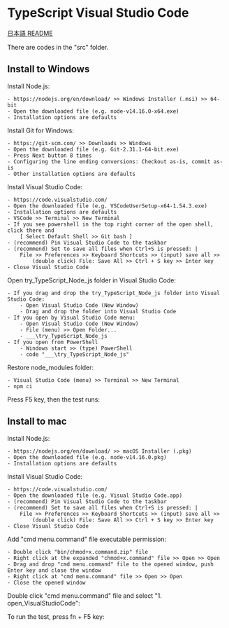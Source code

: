 # TypeScript Visual Studio Code

[日本語 README](./README-jp.md)

There are codes in the "src" folder.


## Install to Windows

Install Node.js:

    - https://nodejs.org/en/download/ >> Windows Installer (.msi) >> 64-bit
    - Open the downloaded file (e.g. node-v14.16.0-x64.exe)
    - Installation options are defaults

Install Git for Windows:

    - https://git-scm.com/ >> Downloads >> Windows
    - Open the downloaded file (e.g. Git-2.31.1-64-bit.exe)
    - Press Next button 8 times
    - Configuring the line ending conversions: Checkout as-is, commit as-is
    - Other installation options are defaults

Install Visual Studio Code:

    - https://code.visualstudio.com/
    - Open the downloaded file (e.g. VSCodeUserSetup-x64-1.54.3.exe)
    - Installation options are defaults
    - VSCode >> Terminal >> New Terminal
    - If you see powershell in the top right corner of the open shell, click there and 
        [ Select Default Shell >> Git bash ]
    - (recommend) Pin Visual Studio Code to the taskbar
    - (recommend) Set to save all files when Ctrl+S is pressed: |
        File >> Preferences >> Keyboard Shortcuts >> (input) save all >>
            (double click) File: Save All >> Ctrl + S key >> Enter key
    - Close Visual Studio Code

Open try_TypeScript_Node_js folder in Visual Studio Code:

    - If you drag and drop the try_TypeScript_Node_js folder into Visual Studio Code:
        - Open Visual Studio Code (New Window)
        - Drag and drop the folder into Visual Studio Code
    - If you open by Visual Studio Code menu:
        - Open Visual Studio Code (New Window)
        - File (menu) >> Open Folder...
        - ___\try_TypeScript_Node_js
    - If you open from PowerShell
        - Windows start >> (type) PowerShell
        - code "___\try_TypeScript_Node_js"

Restore node_modules folder:

    - Visual Studio Code (menu) >> Terminal >> New Terminal
    - npm ci

Press F5 key, then the test runs:


## Install to mac

Install Node.js:

    - https://nodejs.org/en/download/ >> macOS Installer (.pkg)
    - Open the downloaded file (e.g. node-v14.16.0.pkg)
    - Installation options are defaults

Install Visual Studio Code:

    - https://code.visualstudio.com/
    - Open the downloaded file (e.g. Visual Studio Code.app)
    - (recommend) Pin Visual Studio Code to the taskbar
    - (recommend) Set to save all files when Ctrl+S is pressed: |
        File >> Preferences >> Keyboard Shortcuts >> (input) save all >>
            (double click) File: Save All >> Ctrl + S key >> Enter key
    - Close Visual Studio Code

Add "cmd menu.command" file executable permission:

    - Double click "bin/chmod+x.command.zip" file
    - Right click at the expanded "chmod+x.command" file >> Open >> Open
    - Drag and drop "cmd menu.command" file to the opened window, push Enter key and close the window
    - Right click at "cmd menu.command" file >> Open >> Open
    - Close the opened window

Double click "cmd menu.command" file and select "1. open_VisualStudioCode":

To run the test, press fn + F5 key:

